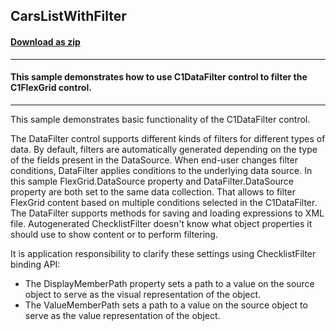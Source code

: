 ## CarsListWithFilter
#### [Download as zip](https://grapecity.github.io/DownGit/#/home?url=https://github.com/GrapeCity/ComponentOne-WinForms-Samples/tree/master/NetFramework\DataFilter\VB\CarsListWithFilter)
____
#### This sample demonstrates how to use C1DataFilter control to filter the C1FlexGrid control. 
____
This sample demonstrates basic functionality of the C1DataFilter control.

The DataFilter control supports different kinds of filters for different types of data.
By default, filters are automatically generated depending on the type of the fields present in the DataSource.
When end-user changes filter conditions, DataFilter applies conditions to the underlying data source.
In this sample FlexGrid.DataSource property and DataFilter.DataSource property are both set to the same data collection.
That allows to filter FlexGrid content based on multiple conditions selected in the C1DataFilter. The DataFilter supports methods for saving and loading expressions to XML file.
Autogenerated ChecklistFilter doesn't know what object properties it should use to show content or to perform filtering.

It is application responsibility to clarify these settings using ChecklistFilter binding API:

* The DisplayMemberPath property sets a path to a value on the source object to serve as the visual representation of the object.
* The ValueMemberPath sets a path to a value on the source object to serve as the value representation of the object.
